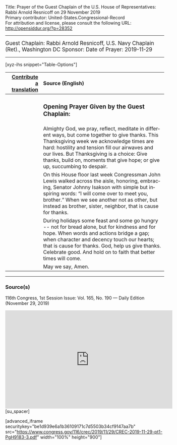 <html>
<head></head>
<body>
Title: Prayer of the Guest Chaplain of the U.S. House of Representatives: Rabbi Arnold Resnicoff on 29 November 2019<br />
Primary contributor: United-States.Congressional-Record<br />
For attribution and license, please consult the following URL: <a href="http://opensiddur.org/?p=28352">http://opensiddur.org/?p=28352</a>
<p />
<hr />

<div class="english" lang="en" style="font-size:1.2em;">
Guest Chaplain: Rabbi Arnold Resnicoff, U.S. Navy Chaplain (Ret)., Washington DC
Sponsor: 
Date of Prayer: 2019-11-29
<!--
<blockquote>
</blockquote>
-->
</div>

<hr />

[xyz-ihs snippet="Table-Options"]<table style="margin-left: auto; margin-right: auto;" class="draggable">
<thead><tr><th id="x" style="text-align: right;"><a href="/translate/" target="_blank" rel="noopener">Contribute a translation</a></th><th style="text-align: left;">Source (English)</th></tr></thead>
<tbody>
<tr><td style="vertical-align:top;">
<div class="liturgy" lang="he">

</span></div></td>
 
<td style="vertical-align:top;">
<div class="english" lang="en">
<h3>Opening Prayer Given by the Guest Chaplain:</h3>
</div></td></tr>

<tr><td style="vertical-align:top;">
<div class="liturgy" lang="he">

</span></div></td>
 
<td style="vertical-align:top;">
<div class="english" lang="en">
Almighty God, 
we pray, reflect, meditate 
in different ways, 
but come together to give thanks. 
This Thanksgiving week 
we acknowledge 
times are hard: 
hostility and tension 
fill our airwaves 
and our lives. 
But Thanksgiving is a choice: 
Give thanks, build on, moments that give hope; 
or give up, succumbing to despair.
</div></td></tr>


<tr><td style="vertical-align:top;">
<div class="liturgy" lang="he">

</span></div></td>
 
<td style="vertical-align:top;">
<div class="english" lang="en">
On this House floor last week 
Congressman John Lewis walked across the aisle, 
honoring, embracing, Senator Johnny Isakson 
with simple but inspiring words: 
“I will come over to meet you, brother.” 
When we see another not as other, 
but instead as brother, sister, neighbor, 
that is cause for thanks. 
</div></td></tr>


<tr><td style="vertical-align:top;">
<div class="liturgy" lang="he">

</span></div></td>
 
<td style="vertical-align:top;">
<div class="english" lang="en">
During holidays some feast 
and some go hungry -- 
not for bread alone, 
but for kindness and for hope. 
When words and actions bridge a gap; 
when character and decency touch our hearts; 
that is cause for thanks. 
God, help us give thanks. 
Celebrate good. 
And hold on to faith that better times will come. 
</div></td></tr>


<tr><td style="vertical-align:top;">
<div class="liturgy" lang="he">

</span></div></td>
 
<td style="vertical-align:top;">
<div class="english" lang="en">
May we say, Amen.
</div></td></tr>
</tbody></table>

<hr />

<h3>Source(s)</h3>

116th Congress, 1st Session
Issue: Vol. 165, No. 190 — Daily Edition (November 29, 2019)
<!--
link: <a href=""></a>
-->
<iframe width=530 height=312 src='https://www.c-span.org/video/standalone/?c4834228/user-clip-rabbi-arnold-resnicoff-us-navy-chaplain-washington-dc' allowfullscreen='allowfullscreen' frameborder=0></iframe>[su_spacer]

[advanced_iframe securitykey="be1d939e6a1b36109171c7d5503b34cf9147aa7b" src="https://www.congress.gov/116/crec/2019/11/29/CREC-2019-11-29-pt1-PgH9183-3.pdf" width="100%" height="900"]
</body>
</html>